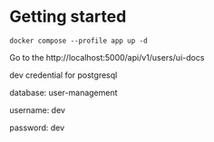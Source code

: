 # Getting started
```shell
docker compose --profile app up -d
```
Go to the http://localhost:5000/api/v1/users/ui-docs

dev credential  for postgresql

database: user-management

username: dev

password: dev